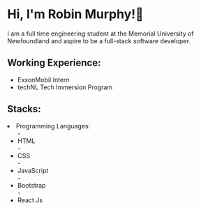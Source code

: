 # Hi, I'm Robin Murphy!👋

I am a full time engineering student at the Memorial University of Newfoundland and aspire to be a full-stack software developer.

 ## Working Experience:

- ExxonMobil Intern
- techNL Tech Immersion Program

## Stacks:

<li>Programming Languages:
  <ul>
      - <li>HTML</li>
      - <li>CSS</li>
      - <li>JavaScript</li>
      - <li>Bootstrap</li>
      - <li>React Js</li>
  </ul>
</li>
